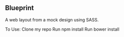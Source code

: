 ## Blueprint

A web layout from a mock design using SASS.

To Use:
Clone my repo
Run npm install
Run bower install
